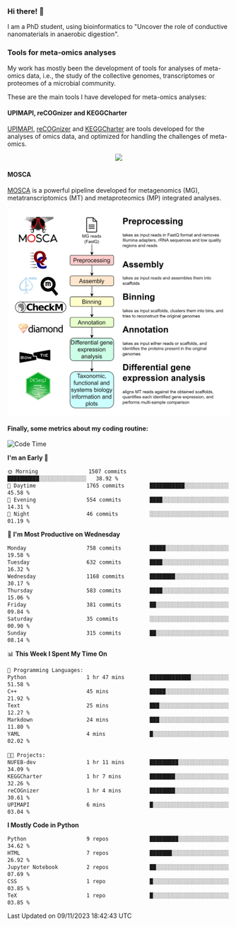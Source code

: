 ### Hi there! 👋

I am a PhD student, using bioinformatics to "Uncover the role of conductive nanomaterials in anaerobic digestion".

### Tools for meta-omics analyses

My work has mostly been the development of tools for analyses of meta-omics data, i.e., the study of the collective genomes, transcriptomes or proteomes of a microbial community.

These are the main tools I have developed for meta-omics analyses:

#### UPIMAPI, reCOGnizer and KEGGCharter

[UPIMAPI](https://github.com/iquasere/UPIMAPI), [reCOGnizer](https://github.com/iquasere/reCOGnizer) and [KEGGCharter](https://github.com/iquasere/KEGGCharter) are tools developed for the analyses of omics data, and optimized for handling the challenges of meta-omics.

<p align="center">
    <img src="assets/annotation_paper.png">
</p>

#### MOSCA

[MOSCA](https://github.com/iquasere/MOSCA) is a powerful pipeline developed for metagenomics (MG), metatranscriptomics (MT) and metaproteomics (MP) integrated analyses.

<p align="center">
    <img src="assets/mosca_workflow.png" align="center" width="700">
</p>


#### Finally, some metrics about my coding routine:

<!--START_SECTION:waka-->
![Code Time](http://img.shields.io/badge/Code%20Time-697%20hrs%2022%20mins-blue)

**I'm an Early 🐤** 

```text
🌞 Morning                1507 commits        ██████████░░░░░░░░░░░░░░░   38.92 % 
🌆 Daytime                1765 commits        ███████████░░░░░░░░░░░░░░   45.58 % 
🌃 Evening                554 commits         ████░░░░░░░░░░░░░░░░░░░░░   14.31 % 
🌙 Night                  46 commits          ░░░░░░░░░░░░░░░░░░░░░░░░░   01.19 % 
```
📅 **I'm Most Productive on Wednesday** 

```text
Monday                   758 commits         █████░░░░░░░░░░░░░░░░░░░░   19.58 % 
Tuesday                  632 commits         ████░░░░░░░░░░░░░░░░░░░░░   16.32 % 
Wednesday                1168 commits        ████████░░░░░░░░░░░░░░░░░   30.17 % 
Thursday                 583 commits         ████░░░░░░░░░░░░░░░░░░░░░   15.06 % 
Friday                   381 commits         ██░░░░░░░░░░░░░░░░░░░░░░░   09.84 % 
Saturday                 35 commits          ░░░░░░░░░░░░░░░░░░░░░░░░░   00.90 % 
Sunday                   315 commits         ██░░░░░░░░░░░░░░░░░░░░░░░   08.14 % 
```


📊 **This Week I Spent My Time On** 

```text
💬 Programming Languages: 
Python                   1 hr 47 mins        █████████████░░░░░░░░░░░░   51.58 % 
C++                      45 mins             █████░░░░░░░░░░░░░░░░░░░░   21.92 % 
Text                     25 mins             ███░░░░░░░░░░░░░░░░░░░░░░   12.27 % 
Markdown                 24 mins             ███░░░░░░░░░░░░░░░░░░░░░░   11.80 % 
YAML                     4 mins              █░░░░░░░░░░░░░░░░░░░░░░░░   02.02 % 

🐱‍💻 Projects: 
NUFEB-dev                1 hr 11 mins        █████████░░░░░░░░░░░░░░░░   34.09 % 
KEGGCharter              1 hr 7 mins         ████████░░░░░░░░░░░░░░░░░   32.26 % 
reCOGnizer               1 hr 4 mins         ████████░░░░░░░░░░░░░░░░░   30.61 % 
UPIMAPI                  6 mins              █░░░░░░░░░░░░░░░░░░░░░░░░   03.04 % 
```

**I Mostly Code in Python** 

```text
Python                   9 repos             █████████░░░░░░░░░░░░░░░░   34.62 % 
HTML                     7 repos             ███████░░░░░░░░░░░░░░░░░░   26.92 % 
Jupyter Notebook         2 repos             ██░░░░░░░░░░░░░░░░░░░░░░░   07.69 % 
CSS                      1 repo              █░░░░░░░░░░░░░░░░░░░░░░░░   03.85 % 
TeX                      1 repo              █░░░░░░░░░░░░░░░░░░░░░░░░   03.85 % 
```




 Last Updated on 09/11/2023 18:42:43 UTC
<!--END_SECTION:waka-->
